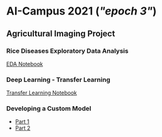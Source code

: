 # AI-Campus 2021 (_"epoch 3"_)
## Agricultural Imaging Project

### Rice Diseases Exploratory Data Analysis
[EDA Notebook](rice_image_EDA.ipynb)

### Deep Learning - Transfer Learning
[Transfer Learning Notebook](rice_image_transfer_learning.ipynb)
### Developing a Custom Model
* [Part 1](rice_image_classification.ipynb)
* [Part 2](rice_image_classification_2.ipynb)

